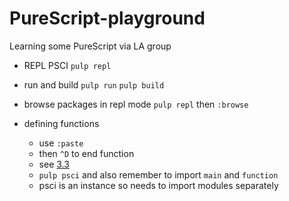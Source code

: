 # PureScript-playground
Learning some PureScript via LA group

- REPL PSCI  ```pulp repl```

- run and build ```pulp run``` ```pulp build```

- browse packages in repl mode ```pulp repl``` then ```:browse```

- defining functions 
  - use ```:paste```
  - then ```^D``` to end function
  - see [3.3](https://leanpub.com/purescript/read)
  - ```pulp psci``` and also remember to import ```main``` and ```function```
  - psci is an instance so needs to import modules separately



